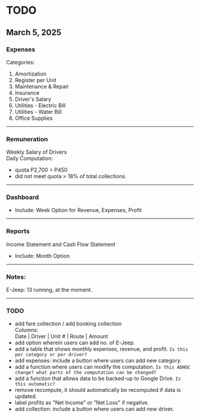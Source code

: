 # TODO

## March 5, 2025

### Expenses

Categories:

1. Amortization
2. Register per Unit
3. Maintenance & Repair
4. Insurance
5. Driver's Salary
6. Utilities - Electric Bill
7. Utilities - Water Bill
8. Office Supplies

---

### Remuneration

Weekly Salary of Drivers  
Daily Computation:

- quota P2,700 > P450
- did not meet quota > 18% of total collections.

---

### Dashboard

- Include: Week Option for Revenue, Expenses, Profit

---

### Reports

Income Statement and Cash Flow Statement

- Include: Month Option

---

### Notes:

E-Jeep: 13 running, at the moment.

---

### TODO

- add fare collection / add booking collection  
  Columns:  
  Date | Driver | Unit # | Route | Amount
- add option wherein users can add no. of E-Jeep.
- add a table that shows monthly expenses, revenue, and profit. `Is this per category or per driver?`
- add expenses: include a button where users can add new category.
- add a function where users can modify the computation. `Is this ADHOC change? what parts of the computation can be changed?`
- add a function that allows data to be backed-up to Google Drive. `Is this automatic?`
- remove recompute, it should automatically be recomputed if data is updated.
- label profits as "Net Income" or "Net Loss" if negative.
- add collection: include a button where users can add new driver.
